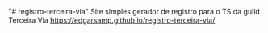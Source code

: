 "# registro-terceira-via" 
Site simples gerador de registro para o TS da guild Terceira Via
https://edgarsamp.github.io/registro-terceira-via/
